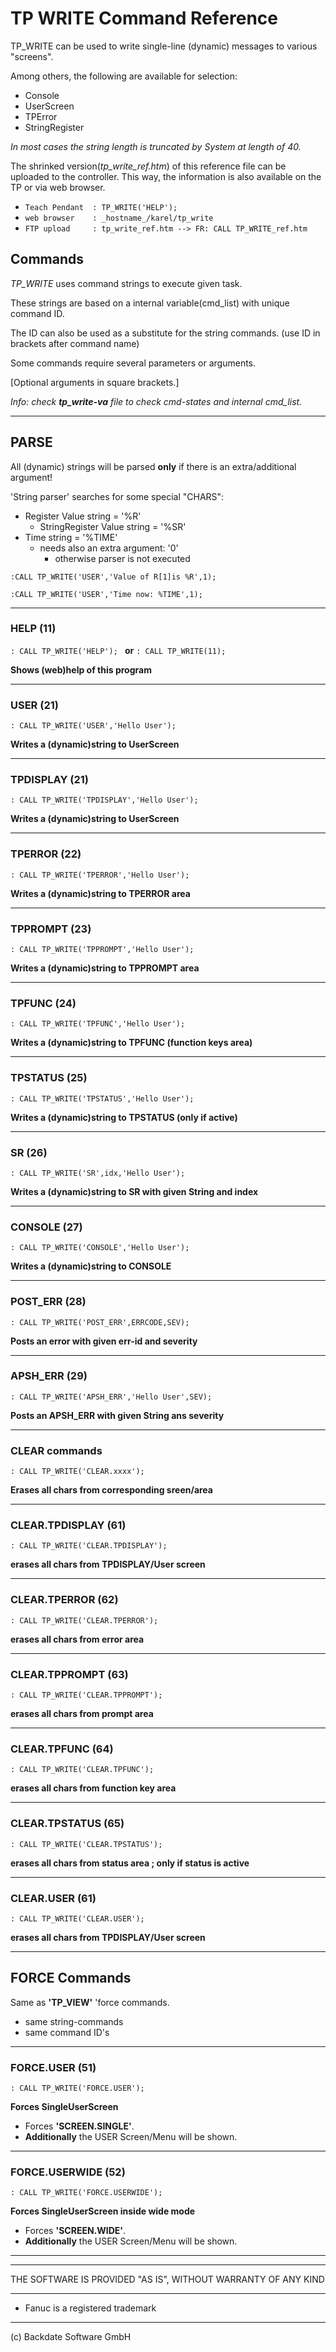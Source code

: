 # TP WRITE Command Reference

TP_WRITE can be used to write single-line (dynamic) messages to various "screens".

Among others, the following are available for selection:

- Console
- UserScreen
- TPError
- StringRegister

*In most cases the string length is truncated by *System* at length of 40.*


The shrinked version(*tp_write_ref.htm*) of this reference file can be uploaded to the controller. This way, the information is also available on the TP or via web browser.

- ```Teach Pendant  : TP_WRITE('HELP'); ```
- ```web browser    : _hostname_/karel/tp_write```
- ```FTP upload     : tp_write_ref.htm --> FR: CALL TP_WRITE_ref.htm  ```

## Commands

*TP_WRITE* uses command strings to execute given task.

These strings are based on a internal variable(cmd_list) with unique command ID.

The ID can also be used as a substitute for the string commands. (use ID in brackets after command name)

Some commands require several parameters or arguments.

[Optional arguments in square brackets.]

*Info: check **tp_write-va** file to check cmd-states and internal cmd_list.*

---
## PARSE
 All (dynamic) strings will be parsed **only** if there is an extra/additional argument!

'String parser' searches for some special "CHARS":	
  - Register Value string  = '%R'
	- StringRegister Value string   = '%SR'
  - Time  string  = '%TIME' 
    - needs also an extra argument: '0'
      - otherwise parser is not executed

```:CALL TP_WRITE('USER','Value of R[1]is %R',1);```

```:CALL TP_WRITE('USER','Time now: %TIME',1);```

---
### HELP (11)
```: CALL TP_WRITE('HELP'); ``` **or**
```: CALL TP_WRITE(11); ```

**Shows (web)help of this program**

---
### USER (21)
```: CALL TP_WRITE('USER','Hello User'); ```

**Writes a (dynamic)string to UserScreen**

---
### TPDISPLAY (21)
```: CALL TP_WRITE('TPDISPLAY','Hello User'); ```

**Writes a (dynamic)string to UserScreen**

---
### TPERROR (22)
```: CALL TP_WRITE('TPERROR','Hello User'); ```

**Writes a (dynamic)string to TPERROR area**

---
### TPPROMPT (23)
```: CALL TP_WRITE('TPPROMPT','Hello User'); ```

**Writes a (dynamic)string to TPPROMPT area**


---
### TPFUNC (24)
```: CALL TP_WRITE('TPFUNC','Hello User'); ```

**Writes a (dynamic)string to TPFUNC (function keys area)**

---
### TPSTATUS (25)
```: CALL TP_WRITE('TPSTATUS','Hello User'); ```

**Writes a (dynamic)string to TPSTATUS (only if active)**

---
### SR (26)
```: CALL TP_WRITE('SR',idx,'Hello User'); ```

**Writes a (dynamic)string to SR with given String and index**

---
### CONSOLE (27)
```: CALL TP_WRITE('CONSOLE','Hello User'); ```

**Writes a (dynamic)string to CONSOLE**

---
### POST_ERR (28)
```: CALL TP_WRITE('POST_ERR',ERRCODE,SEV); ```

**Posts an error with given err-id and severity**

---
### APSH_ERR (29)
```: CALL TP_WRITE('APSH_ERR','Hello User',SEV); ```

**Posts an APSH_ERR with given String ans severity**

---
### CLEAR commands
```: CALL TP_WRITE('CLEAR.xxxx'); ```

**Erases all chars from corresponding sreen/area**

---
### CLEAR.TPDISPLAY (61)
```: CALL TP_WRITE('CLEAR.TPDISPLAY'); ```

**erases all chars from TPDISPLAY/User screen**

---
### CLEAR.TPERROR (62)
```: CALL TP_WRITE('CLEAR.TPERROR'); ```

**erases all chars from error area**

---
### CLEAR.TPPROMPT (63)
```: CALL TP_WRITE('CLEAR.TPPROMPT'); ```

**erases all chars from prompt area**

---
### CLEAR.TPFUNC (64)
```: CALL TP_WRITE('CLEAR.TPFUNC'); ```

**erases all chars from function key area**

---
### CLEAR.TPSTATUS (65)
```: CALL TP_WRITE('CLEAR.TPSTATUS'); ```

**erases all chars from status area ; only if status is active**

---
### CLEAR.USER (61)
```: CALL TP_WRITE('CLEAR.USER'); ```

**erases all chars from TPDISPLAY/User screen**



---
## FORCE Commands
Same as **'TP_VIEW'** 'force commands. 
 - same string-commands
 - same command ID's

---
### FORCE.USER (51)
```: CALL TP_WRITE('FORCE.USER'); ```

**Forces SingleUserScreen** 

- Forces **'SCREEN.SINGLE'**.
- **Additionally** the USER Screen/Menu will be shown.

---
### FORCE.USERWIDE (52)
```: CALL TP_WRITE('FORCE.USERWIDE'); ```

**Forces SingleUserScreen inside wide mode**

- Forces **'SCREEN.WIDE'**. 
- **Additionally** the USER Screen/Menu will be shown.




---
---

THE SOFTWARE IS PROVIDED "AS IS", WITHOUT WARRANTY OF ANY KIND

---
- Fanuc is a registered trademark
---
  (c) Backdate Software GmbH

